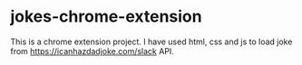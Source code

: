 # jokes-chrome-extension

This is a chrome extension project. I have used html, css and js to load joke from https://icanhazdadjoke.com/slack API.
